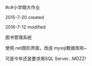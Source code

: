 #c#小学期大作业

2015-7-20 created

2016-7-12 modified

图书管理系统

使用.net图形界面，改成 mysql数据库啦~

可是今年还是要求用SQL Server...MDZZ!
